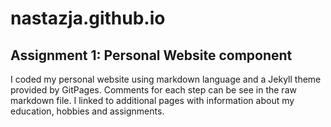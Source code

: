 # nastazja.github.io
## Assignment 1: Personal Website component
I coded my personal website using markdown language and a Jekyll theme provided by GitPages. Comments for each step can be see in the raw markdown file. 
I linked to additional pages with information about my education, hobbies and assignments. 
